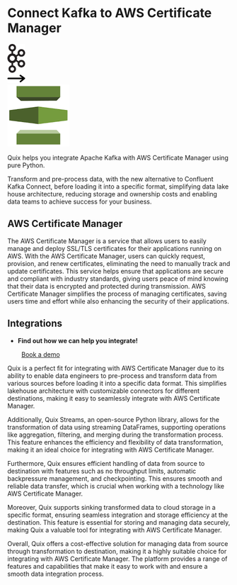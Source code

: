 # Connect Kafka to AWS Certificate Manager

<div class="connect-images cards blog-grid-card" markdown>
<div>
<img src="../images/kafka_logo.png" width="40px" />
</div>
<div>
<img src="../images/arrow.svg" width="40px" />
</div>
<div>
<img src="./images/aws-certificate-manager_1.jpg" />
</div>
</div>

Quix helps you integrate Apache Kafka with AWS Certificate Manager using pure Python.

Transform and pre-process data, with the new alternative to Confluent Kafka Connect, before loading it into a specific format, simplifying data lake house architecture, reducing storage and ownership costs and enabling data teams to achieve success for your business.

## AWS Certificate Manager

The AWS Certificate Manager is a service that allows users to easily manage and deploy SSL/TLS certificates for their applications running on AWS. With the AWS Certificate Manager, users can quickly request, provision, and renew certificates, eliminating the need to manually track and update certificates. This service helps ensure that applications are secure and compliant with industry standards, giving users peace of mind knowing that their data is encrypted and protected during transmission. AWS Certificate Manager simplifies the process of managing certificates, saving users time and effort while also enhancing the security of their applications.

## Integrations

<div class="grid cards" markdown>

- __Find out how we can help you integrate!__

    <a class="md-button md-button--primary" href="https://quix.io/book-a-demo" target="_blank" style="margin:.5rem;">Book a demo</a>

</div>


Quix is a perfect fit for integrating with AWS Certificate Manager due to its ability to enable data engineers to pre-process and transform data from various sources before loading it into a specific data format. This simplifies lakehouse architecture with customizable connectors for different destinations, making it easy to seamlessly integrate with AWS Certificate Manager. 

Additionally, Quix Streams, an open-source Python library, allows for the transformation of data using streaming DataFrames, supporting operations like aggregation, filtering, and merging during the transformation process. This feature enhances the efficiency and flexibility of data transformation, making it an ideal choice for integrating with AWS Certificate Manager.

Furthermore, Quix ensures efficient handling of data from source to destination with features such as no throughput limits, automatic backpressure management, and checkpointing. This ensures smooth and reliable data transfer, which is crucial when working with a technology like AWS Certificate Manager.

Moreover, Quix supports sinking transformed data to cloud storage in a specific format, ensuring seamless integration and storage efficiency at the destination. This feature is essential for storing and managing data securely, making Quix a valuable tool for integrating with AWS Certificate Manager.

Overall, Quix offers a cost-effective solution for managing data from source through transformation to destination, making it a highly suitable choice for integrating with AWS Certificate Manager. The platform provides a range of features and capabilities that make it easy to work with and ensure a smooth data integration process.

